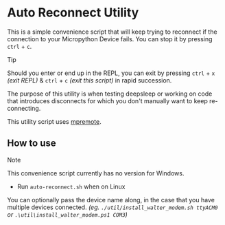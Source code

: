 # Auto Reconnect Utility

This is a simple convenience script that will keep trying to reconnect if
the connection to your Micropython Device fails. You can stop it by pressing
`ctrl` + `c`.

> [!TIP]
> Should you enter or end up in the REPL, you can exit by
> pressing `ctrl` + `x` *(exit REPL)* & `ctrl` + `c` *(exit this script)*
> in rapid succession.

The purpose of this utility is when testing deepsleep or working on code that
introduces disconnects for which you don't manually want to keep re-connecting.

This utility script uses
[mpremote](https://docs.micropython.org/en/latest/reference/mpremote.html).

## How to use

> [!NOTE]
> This convenience script currently has no version for Windows.

- Run `auto-reconnect.sh` when on Linux

You can optionally pass the device name along,
in the case that you have multiple devices connected.
*(eg. `./util/install_walter_modem.sh ttyACM0` or
`.\util\install_walter_modem.ps1 COM3`)*
